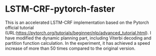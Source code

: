 # LSTM-CRF-pytorch-faster
This is an accelerated LSTM-CRF implementation based on the Pytorch official tutorial   (URL:https://pytorch.org/tutorials/beginner/nlp/advanced_tutorial.html). I have modified the dynamic planning part, including Viterbi decoding and partition function calculation. In the experiment, it has achieved a speed increase of more than 50 times compared to the original version.
